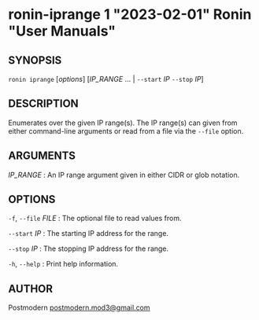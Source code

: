 # ronin-iprange 1 "2023-02-01" Ronin "User Manuals"

## SYNOPSIS

`ronin iprange` [*options*] [*IP_RANGE* ... \| `--start` *IP* `--stop` *IP*]

## DESCRIPTION

Enumerates over the given IP range(s). The IP range(s) can given from either
command-line arguments or read from a file via the `--file` option.

## ARGUMENTS

*IP_RANGE*
: An IP range argument given in either CIDR or glob notation.

## OPTIONS

`-f`, `--file` *FILE*
: The optional file to read values from.

`--start` *IP*
: The starting IP address for the range.

`--stop` *IP*
: The stopping IP address for the range.

`-h`, `--help`
: Print help information.

## AUTHOR

Postmodern <postmodern.mod3@gmail.com>


